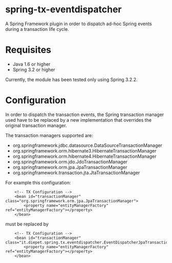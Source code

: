 # spring-tx-eventdispatcher

A Spring Framework plugin in order to dispatch ad-hoc Spring events during a transaction life cycle.

# Requisites

* Java 1.6 or higher
* Spring 3.2 or higher

Currently, the module has been tested only using Spring 3.2.2.

# Configuration

In order to dispatch the transaction events, the Spring transaction manager used have to be replaced by a new implementation that overrides the original transaction manager.

The transaction managers supported are:

* org.springframework.jdbc.datasource.DataSourceTransactionManager
* org.springframework.orm.hibernate3.HibernateTransactionManager
* org.springframework.orm.hibernate4.HibernateTransactionManager
* org.springframework.orm.jdo.JdoTransactionManager
* org.springframework.orm.jpa.JpaTransactionManager
* org.springframework.transaction.jta.JtaTransactionManager

For example this configuration:

```
	<!-- TX Configuration -->		
	<bean id="transactionManager" class="org.springframework.orm.jpa.JpaTransactionManager">
		<property name="entityManagerFactory" ref="entityManagerFactory"></property>
	</bean>
```

must be replaced by


```
	<!-- TX Configuration -->		
	<bean id="transactionManager" class="it.diepet.spring.tx.eventdispatcher.EventDispatcherJpaTransactionManager">
		<property name="entityManagerFactory" ref="entityManagerFactory"></property>
	</bean>
```



